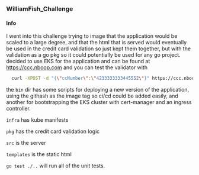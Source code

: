 ### WilliamFish_Challenge 

#### Info
I went into this challenge trying to image that the application would be scaled to a large degree, and that the html that 
is served would eventually be used in the credit card validation so just kept them together, but with the validation as a go pkg
so it could potentially be used for any go project.
decided to use EKS for the application and can be found at https://ccc.nboop.com
and you can test the validator with
```sh
  curl -XPOST -d "{\"ccNumber\":\"4233333333445552\"}" https://ccc.nboop.com
```
the `bin` dir has some scripts for deploying a new version of the application, using the githash as the image tag
so ci/cd could be added easily, and another for bootstrapping the EKS cluster with cert-manager and an ingress controller.

`infra` has kube manifests

`pkg` has the credit card validation logic 

`src` is the server 

`templates` is the static html 

`go test ./..` will run all of the unit tests. 